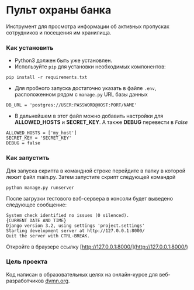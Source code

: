 # Пульт охраны банка

Инструмент для просмотра информации об активных пропусках сотрудников и посещения им хранилища.

### Как установить

- Python3 должен быть уже установлен.
- Используйте `pip` для установки необходимых компонентов:

```
pip install -r requirements.txt
```

- Для пробного запуска достаточно указать в файле `.env`, расположенном рядом с `manage.py` URL базы данных

```angular2html
DB_URL = 'postgres://USER:PASSWORD@HOST:PORT/NAME'
```

- В дальнейшем в этот файл можно добавить настройки для **ALLOWED_HOSTS** и **SECRET_KEY**. А также **DEBUG** перевести
  в *False*

```angular2html
ALLOWED_HOSTS = ['my_host']
SECRET_KEY = 'SECRET_KEY'
DEBUG = false
```

### Как запустить

Для запуска скрипта в командной строке перейдите в папку в которой лежит файл main.py. Затем запустите скрипт следующей
командой

  ```
  python manage.py runserver
  ``` 

После загрузки тестового вэб-сервера в консоли будет выведено следующее сообщение:

```angular2html
System check identified no issues (0 silenced).
{CURRENT DATE AND TIME}
Django version 3.2, using settings 'project.settings'
Starting development server at http://127.0.0.1:8000/
Quit the server with CTRL-BREAK.
```

Откройте в браузере ссылку [http://127.0.0.1:8000/](http://127.0.0.1:8000/)

### Цель проекта

Код написан в образовательных целях на онлайн-курсе для веб-разработчиков [dvmn.org](https://dvmn.org/).
